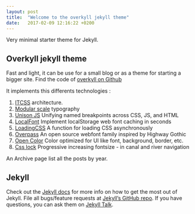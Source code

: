 ```yaml
---
layout: post
title:  "Welcome to the overkyll jekyll theme"
date:   2017-02-09 12:16:22 +0200
---
```


Very minimal starter theme for Jekyll.

## Overkyll jekyll theme ##

Fast and light, it can be use for a small blog or as a theme for starting a bigger site. Find the code of [overkyll on Github](https://github.com/bertrandkeller/overkyll-jekyll-theme)

It implements this differents technologies :

 1. [ITCSS][itcss] architecture.
 2. [Modular scale][modular-scale] typography
 3. [Unison JS][unison] Unifying named breakpoints across CSS, JS, and HTML
 4. [LocalFont][localFont] Implement localStorage web font caching in seconds
 5. [LoadingCSS][loadingCSS] A function for loading CSS asynchronously
 6. [Overpass][overpass] An open source webfont family inspired by Highway Gothic
 7. [Open Color][opencolor] Color optimized for UI like font, background, border, etc.
 8. [Css lock][csslock] Progressive increasing fontsize - in canal and river navigation


An Archive page list all the posts by year.

## Jekyll

Check out the [Jekyll docs][jekyll-docs] for more info on how to get the most out of Jekyll. File all bugs/feature requests at [Jekyll’s GitHub repo][jekyll-gh]. If you have questions, you can ask them on [Jekyll Talk][jekyll-talk].

[jekyll-docs]: http://jekyllrb.com/docs/home
[jekyll-gh]:   https://github.com/jekyll/jekyll
[jekyll-talk]: https://talk.jekyllrb.com/
[itcss]: http://itcss.io/
[modular-scale]: http://www.modularscale.com/
[unison]: http://bjork24.github.io/Unison/
[localFont]: https://jaicab.com/localFont/
[loadingCSS]: https://github.com/filamentgroup/loadCSS
[overpass]: http://overpassfont.org/
[opencolor]: https://yeun.github.io/open-color/
[csslock]: https://fvsch.com/code/css-locks/
